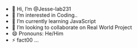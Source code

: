 - 👋 Hi, I’m @Jesse-lab231
- 👀 I’m interested in Coding..
- 🌱 I’m currently learning JavaScript
- 💞️ I’m looking to collaborate on Real World Project
- 😄 Pronouns: He/Him
- ⚡  fact00 ...

<!---
Jesse-lab231/Jesse-lab231 is a ✨ special ✨ repository because its `README.md` (this file) appears on your GitHub profile.
You can click the Preview link to take a look at your changes.
--->
